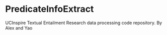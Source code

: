 # PredicateInfoExtract

UCInspire Textual Entailment Research data processing code repository. By Alex and Yao
